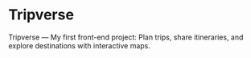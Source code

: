 # Tripverse
Tripverse — My first front-end project: Plan trips, share itineraries, and explore destinations with interactive maps.
